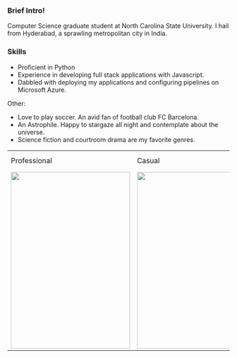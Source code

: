 ### Brief Intro!

Computer Science graduate student at North Carolina State University. I hail from Hyderabad, a sprawling metropolitan city in India.


### Skills

* Proficient in Python
* Experience in developing full stack applications with Javascript.
* Dabbled with deploying my applications and configuring pipelines on Microsoft Azure.

Other:
* Love to play soccer. An avid fan of football club FC Barcelona.
* An Astrophile. Happy to stargaze all night and contemplate about the universe.
* Science fiction and courtroom drama are my favorite genres.


<table>
  <tr>
    <td>Professional</td>
     <td>Casual</td>
     <td>Holiday Mention</td>
  </tr>
  <tr>
    <td><img src="https://drive.google.com/uc?export=view&id=1HwUpK411M2Cay9ZvXUBjRTYrOfmNI-Ht" width=270 height=400></td>
    <td><img src="https://drive.google.com/uc?export=view&id=17b-MktAftWTMuZdjLRnAVO-Q5hU5VjNG" width=270 height=400></td>
  </tr>
 </table>
